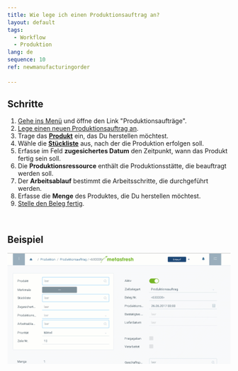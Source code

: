 ```yaml
---
title: Wie lege ich einen Produktionsauftrag an?
layout: default
tags:
  - Workflow
  - Produktion
lang: de
sequence: 10
ref: newmanufacturingorder

---
```


## Schritte

1. [Gehe ins Menü](Menu) und öffne den Link "Produktionsaufträge".
1. [Lege einen neuen Produktionsauftrag an](Neuer_Datensatz_Fenster_Webui).
1. Trage das [**Produkt**](NeuesProdukt) ein, das Du herstellen möchtest.
1. Wähle die [**Stückliste**](Stueckliste_erstellen) aus, nach der die Produktion erfolgen soll.
1. Erfasse im Feld **zugesichertes Datum** den Zeitpunkt, wann das Produkt fertig sein soll.
1. Die **Produktionsressource** enthält die Produktionsstätte, die beauftragt werden soll.
1. Der **Arbeitsablauf** bestimmt die Arbeitsschritte, die durchgeführt werden.
1. Erfasse die **Menge** des Produktes, die Du herstellen möchtest.
1. [Stelle den Beleg fertig](BelegverarbeitungFertigstellen).
<br>

## Beispiel

![](assets/neueproduktionsauftrag.gif)
